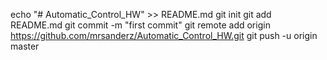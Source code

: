 echo "# Automatic_Control_HW" >> README.md
git init
git add README.md
git commit -m "first commit"
git remote add origin https://github.com/mrsanderz/Automatic_Control_HW.git
git push -u origin master
